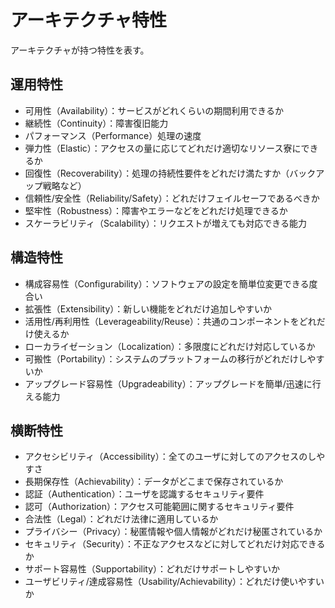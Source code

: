 # アーキテクチャ特性
アーキテクチャが持つ特性を表す。

## 運用特性
- 可用性（Availability）：サービスがどれくらいの期間利用できるか
- 継続性（Continuity）：障害復旧能力
- パフォーマンス（Performance）処理の速度
- 弾力性（Elastic）：アクセスの量に応じてどれだけ適切なリソース寮にできるか
- 回復性（Recoverability）：処理の持続性要件をどれだけ満たすか（バックアップ戦略など）
- 信頼性/安全性（Reliability/Safety）：どれだけフェイルセーフであるべきか
- 堅牢性（Robustness）：障害やエラーなどをどれだけ処理できるか
- スケーラビリティ（Scalability）：リクエストが増えても対応できる能力

## 構造特性
- 構成容易性（Configurability）：ソフトウェアの設定を簡単位変更できる度合い
- 拡張性（Extensibility）：新しい機能をどれだけ追加しやすいか
- 活用性/再利用性（Leverageability/Reuse）：共通のコンポーネントをどれだけ使えるか
- ローカライゼーション（Localization）：多限度にどれだけ対応しているか
- 可搬性（Portability）：システムのプラットフォームの移行がどれだけしやすいか
- アップグレード容易性（Upgradeability）：アップグレードを簡単/迅速に行える能力

## 横断特性
- アクセシビリティ（Accessibility）：全てのユーザに対してのアクセスのしやすさ
- 長期保存性（Achievability）：データがどこまで保存されているか
- 認証（Authentication）：ユーザを認識するセキュリティ要件
- 認可（Authorization）：アクセス可能範囲に関するセキュリティ要件
- 合法性（Legal）：どれだけ法律に適用しているか
- プライバシー（Privacy）：秘匿情報や個人情報がどれだけ秘匿されているか
- セキュリティ（Security）：不正なアクセスなどに対してどれだけ対応できるか
- サポート容易性（Supportability）：どれだけサポートしやすいか
- ユーザビリティ/達成容易性（Usability/Achievability）：どれだけ使いやすいか
